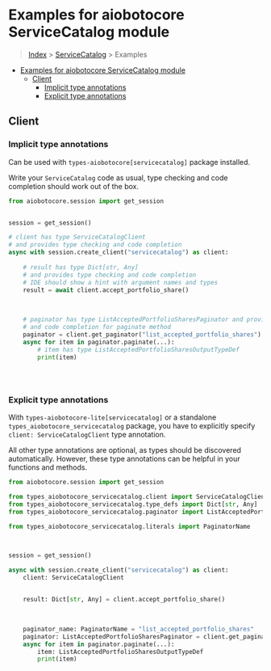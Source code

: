 <a id="examples-for-aiobotocore-servicecatalog-module"></a>

# Examples for aiobotocore ServiceCatalog module

> [Index](../README.md) > [ServiceCatalog](./README.md) > Examples

- [Examples for aiobotocore ServiceCatalog module](#examples-for-aiobotocore-servicecatalog-module)
  - [Client](#client)
    - [Implicit type annotations](#implicit-type-annotations)
    - [Explicit type annotations](#explicit-type-annotations)

<a id="client"></a>

## Client

<a id="implicit-type-annotations"></a>

### Implicit type annotations

Can be used with `types-aiobotocore[servicecatalog]` package installed.

Write your `ServiceCatalog` code as usual, type checking and code completion
should work out of the box.

```python
from aiobotocore.session import get_session


session = get_session()

# client has type ServiceCatalogClient
# and provides type checking and code completion
async with session.create_client("servicecatalog") as client:
    
    # result has type Dict[str, Any]
    # and provides type checking and code completion
    # IDE should show a hint with argument names and types
    result = await client.accept_portfolio_share()
    

    
    # paginator has type ListAcceptedPortfolioSharesPaginator and provides type checking
    # and code completion for paginate method
    paginator = client.get_paginator("list_accepted_portfolio_shares")
    async for item in paginator.paginate(...):
        # item has type ListAcceptedPortfolioSharesOutputTypeDef
        print(item)
    

    
```

<a id="explicit-type-annotations"></a>

### Explicit type annotations

With `types-aiobotocore-lite[servicecatalog]` or a standalone
`types_aiobotocore_servicecatalog` package, you have to explicitly specify
`client: ServiceCatalogClient` type annotation.

All other type annotations are optional, as types should be discovered
automatically. However, these type annotations can be helpful in your functions
and methods.

```python
from aiobotocore.session import get_session

from types_aiobotocore_servicecatalog.client import ServiceCatalogClient
from types_aiobotocore_servicecatalog.type_defs import Dict[str, Any]
from types_aiobotocore_servicecatalog.paginator import ListAcceptedPortfolioSharesPaginator

from types_aiobotocore_servicecatalog.literals import PaginatorName



session = get_session()

async with session.create_client("servicecatalog") as client:
    client: ServiceCatalogClient

    
    result: Dict[str, Any] = client.accept_portfolio_share()
    

    
    paginator_name: PaginatorName = "list_accepted_portfolio_shares"
    paginator: ListAcceptedPortfolioSharesPaginator = client.get_paginator(paginator_name)
    async for item in paginator.paginate(...):
        item: ListAcceptedPortfolioSharesOutputTypeDef
        print(item)
    

    
```
